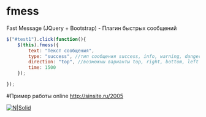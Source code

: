 # fmess
Fast Message (JQuery  + Bootstrap) - Плагин быстрых сообщений

```js
$("#test1").click(function(){
	$(this).fmess({
        text: "Текст сообщения",
        type: "success", //тип сообщения success, info, warning, danger
        direction: "top", //возможны варианты top, right, bottom, left
        time: 1500
    });

});
```
#Пример работы online
http://sinsite.ru/2005

[![N|Solid](https://cldup.com/dTxpPi9lDf.thumb.png)](https://nodesource.com/products/nsolid)
